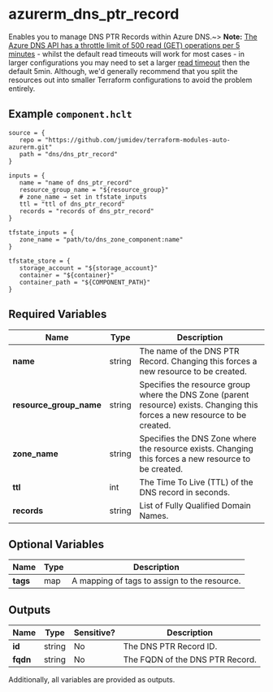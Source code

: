 # azurerm_dns_ptr_record

Enables you to manage DNS PTR Records within Azure DNS.~> **Note:** [The Azure DNS API has a throttle limit of 500 read (GET) operations per 5 minutes](https://docs.microsoft.com/azure/azure-resource-manager/management/request-limits-and-throttling#network-throttling) - whilst the default read timeouts will work for most cases - in larger configurations you may need to set a larger [read timeout](https://www.terraform.io/language/resources/syntax#operation-timeouts) then the default 5min. Although, we'd generally recommend that you split the resources out into smaller Terraform configurations to avoid the problem entirely.

## Example `component.hclt`

```hcl
source = {
   repo = "https://github.com/jumidev/terraform-modules-auto-azurerm.git" 
   path = "dns/dns_ptr_record" 
}

inputs = {
   name = "name of dns_ptr_record" 
   resource_group_name = "${resource_group}" 
   # zone_name → set in tfstate_inputs
   ttl = "ttl of dns_ptr_record" 
   records = "records of dns_ptr_record" 
}

tfstate_inputs = {
   zone_name = "path/to/dns_zone_component:name" 
}

tfstate_store = {
   storage_account = "${storage_account}" 
   container = "${container}" 
   container_path = "${COMPONENT_PATH}" 
}

```

## Required Variables

| Name | Type |  Description |
| ---- | --------- |  ----------- |
| **name** | string |  The name of the DNS PTR Record. Changing this forces a new resource to be created. | 
| **resource_group_name** | string |  Specifies the resource group where the DNS Zone (parent resource) exists. Changing this forces a new resource to be created. | 
| **zone_name** | string |  Specifies the DNS Zone where the resource exists. Changing this forces a new resource to be created. | 
| **ttl** | int |  The Time To Live (TTL) of the DNS record in seconds. | 
| **records** | string |  List of Fully Qualified Domain Names. | 

## Optional Variables

| Name | Type |  Description |
| ---- | --------- |  ----------- |
| **tags** | map |  A mapping of tags to assign to the resource. | 



## Outputs

| Name | Type | Sensitive? | Description |
| ---- | ---- | --------- | --------- |
| **id** | string | No  | The DNS PTR Record ID. | 
| **fqdn** | string | No  | The FQDN of the DNS PTR Record. | 

Additionally, all variables are provided as outputs.
